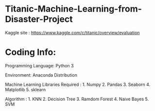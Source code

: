 # Titanic-Machine-Learning-from-Disaster-Project

Kaggle site : https://www.kaggle.com/c/titanic/overview/evaluation

# Coding Info:

   Programming Language: Python 3
   
   Environment: Anaconda Distribution

Machine Learning Libraries Required : 
    1. Numpy
    2. Pandas
    3. Seaborn
    4. Matplotlib
    5. sklearn
    
Algorithm : 
    1. KNN
    2. Decision Tree
    3. Ramdom Forest
    4. Naive Bayes
    5. SVM
